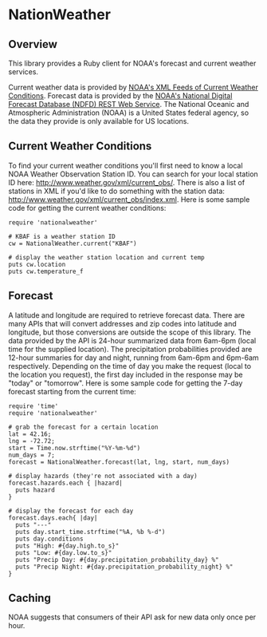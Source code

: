 NationWeather
=============

Overview
--------

This library provides a Ruby client for NOAA's forecast and current weather services.

Current weather data is provided by [NOAA's XML Feeds of Current Weather Conditions](http://w1.weather.gov/xml/current_obs/).
Forecast data is provided by the [NOAA's National Digital Forecast Database (NDFD) REST Web Service](http://graphical.weather.gov/xml/rest.php).
The National Oceanic and Atmospheric Administration (NOAA) is a United States federal agency, so the data they provide is only available for US locations.

Current Weather Conditions
--------------------------

To find your current weather conditions you'll first need to know a local NOAA Weather Observation Station ID.
You can search for your local station ID here: http://www.weather.gov/xml/current_obs/.
There is also a list of stations in XML if you'd like to do something with the station data: http://www.weather.gov/xml/current_obs/index.xml.
Here is some sample code for getting the current weather conditions:

	require 'nationalweather'

	# KBAF is a weather station ID
	cw = NationalWeather.current("KBAF")

	# display the weather station location and current temp
	puts cw.location
	puts cw.temperature_f

Forecast
--------

A latitude and longitude are required to retrieve forecast data.
There are many APIs that will convert addresses and zip codes into latitude and longitude, but those conversions are outside the scope of this library.
The data provided by the API is 24-hour summarized data from 6am-6pm (local time for the supplied location).
The precipitation probabilities provided are 12-hour summaries for day and night, running from 6am-6pm and 6pm-6am respectively.
Depending on the time of day you make the request (local to the location you request), the first day included in the response may be "today" or "tomorrow".
Here is some sample code for getting the 7-day forecast starting from the current time:

    require 'time'
	require 'nationalweather'

	# grab the forecast for a certain location
	lat = 42.16;
	lng = -72.72;
	start = Time.now.strftime("%Y-%m-%d")
	num_days = 7;
	forecast = NationalWeather.forecast(lat, lng, start, num_days)

	# display hazards (they're not associated with a day)
	forecast.hazards.each { |hazard|
	  puts hazard
	}

	# display the forecast for each day
	forecast.days.each{ |day|
	  puts "---"
	  puts day.start_time.strftime("%A, %b %-d")
	  puts day.conditions
	  puts "High: #{day.high.to_s}"
	  puts "Low: #{day.low.to_s}"
	  puts "Precip Day: #{day.precipitation_probability_day} %"
	  puts "Precip Night: #{day.precipitation_probability_night} %"
	}

Caching
-------

NOAA suggests that consumers of their API ask for new data only once per hour.
